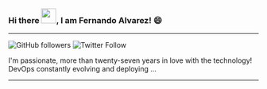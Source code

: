 ### Hi there <img src="https://raw.githubusercontent.com/MartinHeinz/MartinHeinz/master/wave.gif" width="30px">, I am Fernando Alvarez! 😄

---


![GitHub followers](https://img.shields.io/github/followers/elserhumano?label=Follow%20me%20on%20GitHub&style=social)
![Twitter Follow](https://img.shields.io/twitter/follow/falvarez_uy?label=Follow%20me%20on%20Twitter&style=social)


I'm passionate, more than twenty-seven years in love with the technology! DevOps constantly evolving and deploying ...

---

<!--
**elserhumano/elserhumano** is a ✨ _special_ ✨ repository because its `README.md` (this file) appears on your GitHub profile.

Here are some ideas to get you started:

- 🔭 I’m currently working on ...
- 🌱 I’m currently learning ...
- 👯 I’m looking to collaborate on ...
- 🤔 I’m looking for help with ...
- 💬 Ask me about ...
- 📫 How to reach me: ...
- 😄 Pronouns: ...
- ⚡ Fun fact: ...
-->
